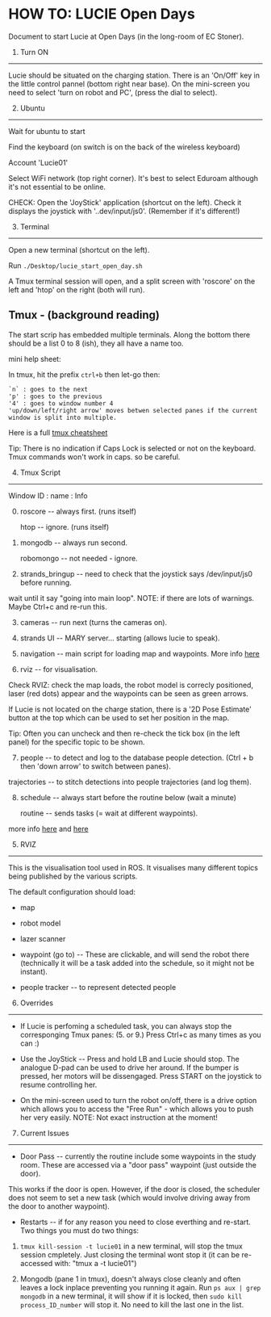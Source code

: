 # HOW TO: LUCIE Open Days

Document to start Lucie at Open Days (in the long-room of EC Stoner). 


1. Turn ON
----------
Lucie should be situated on the charging station.
There is an 'On/Off' key in the little control pannel (bottom right near base).
On the mini-screen you need to select 'turn on robot and PC', (press the dial to select).


2. Ubuntu
------------
Wait for ubuntu to start

Find the keyboard (on switch is on the back of the wireless keyboard)

Account 'Lucie01'

Select WiFi network (top right corner). It's best to select Eduroam although it's not essential to be online.


CHECK: Open the 'JoyStick' application (shortcut on the left). Check it displays the joystick with '..dev/input/js0'. (Remember if it's different!)


3. Terminal
------------
Open a new terminal (shortcut on the left).


Run `./Desktop/lucie_start_open_day.sh`

A Tmux terminal session will open, and a split screen with 'roscore' on the left and 'htop' on the right (both will run).


Tmux - (background reading)
------------
The start scrip has embedded multiple terminals. Along the bottom there should be a list 0 to 8 (ish), they all have a name too. 


mini help sheet:


In tmux, hit the prefix `ctrl+b` then let-go then:


    `n` : goes to the next
    'p' : goes to the previous
    '4' : goes to window number 4
    'up/down/left/right arrow' moves betwen selected panes if the current window is split into multiple.
    
    
Here is a full [tmux cheatsheet](https://gist.github.com/PDuckworth/af7b4424afa6f91180f4)


Tip: There is no indication if Caps Lock is selected or not on the keyboard. Tmux commands won't work in caps. so be careful.


4. Tmux Script
----------------

Window ID :    name :   Info

0. roscore          -- always first. (runs itself)
   
   htop             -- ignore.  (runs itself)


1. mongodb          -- always run second.

   robomongo        -- not needed - ignore.
 
 
2. strands_bringup  -- need to check that the joystick says /dev/input/js0 before running.

  wait until it say "going into main loop".
  NOTE: if there are lots of warnings. Maybe Ctrl+c and re-run this.


3. cameras          -- run next (turns the cameras on).


4. strands UI       -- MARY server... starting (allows lucie to speak).


5. navigation       -- main script for loading map and waypoints. More info [here](https://github.com/strands-project/strands_navigation/tree/indigo-devel/topological_navigation)


6. rviz             -- for visualisation. 


  Check RVIZ: check the map loads, the robot model is correcly positioned, laser (red dots) appear and the waypoints can be seen as green arrows.

  If Lucie is not located on the charge station, there is a '2D Pose Estimate' button at the top which can be used to set her position in the map.

  Tip: Often you can uncheck and then re-check the tick box (in the left panel) for the specific topic to be shown.


7. people           -- to detect and log to the database people detection. (Ctrl + b then 'down arrow' to switch between panes).

  trajectories     -- to stitch detections into people trajectories (and log them).


8. schedule         -- always start before the routine below (wait a minute)

    routine          -- sends tasks (= wait at different waypoints).

  more info [here](https://github.com/strands-project/strands_executive/blob/hydro-release/README.md) and [here](https://github.com/strands-project/strands_executive)



5. RVIZ
----------------
This is the visualisation tool used in ROS. It visualises many different topics being published by the various scripts.

The default configuration should load:

  * map
  
  * robot model
  
  * lazer scanner      
  
  * waypoint (go to)   -- These are clickable, and will send the robot there (technically it will be a task added into the schedule, so it might not be instant).
  
  * people tracker     -- to represent detected people 





6. Overrides
----------------
  * If Lucie is perfoming a scheduled task, you can always stop the corresponging Tmux panes: (5. or 9.)
Press Ctrl+c as many times as you can :)

  * Use the JoyStick  -- Press and hold LB and Lucie should stop. The analogue D-pad can be used to drive her around. 
If the bumper is pressed, her motors will be dissengaged. Press START on the joystick to resume controlling her.

  * On the mini-screen used to turn the robot on/off, there is a drive option which allows you to access the "Free Run" - which allows you to push her very easily. 
NOTE: Not exact instruction at the moment! 


7. Current Issues
----------------

  * Door Pass    -- currently the routine include some waypoints in the study room. These are accessed via a "door pass" waypoint (just outside the door). 

  This works if the door is open. However, if the door is closed, the scheduler does not seem to set a new task (which would involve driving away from the door to another waypoint).

  * Restarts  -- if for any reason you need to close everthing and re-start. Two things you must do two things: 

   1. `tmux kill-session -t lucie01` in a new terminal, will stop the tmux session cmpletely. Just closing the terminal wont stop it (it can be re-accessed with: "tmux a -t lucie01")
                
                
   2. Mongodb (pane 1 in tmux), doesn't always close cleanly and often leaves a lock inplace preventing you running it again.
      Run `ps aux | grep mongodb` in a new terminal, it will show if it is locked, then `sudo kill process_ID_number` will stop it. No need to kill the last one in the list.



